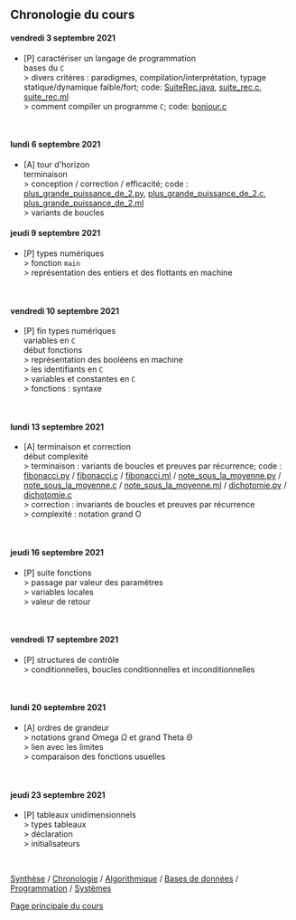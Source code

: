 ## Chronologie du cours



#### vendredi 3 septembre 2021


* [P] caractériser un langage de programmation
<br />bases du `C`
<br />> divers critères : paradigmes, compilation/interprétation, typage statique/dynamique faible/fort; code: [SuiteRec.java](code/SuiteRec.java), [suite_rec.c](code/suite_rec.c), [suite_rec.ml](code/suite_rec.ml)
<br />> comment compiler un programme `C`; code: [bonjour.c](code/bonjour.c)
<br />

#### lundi 6 septembre 2021


* [A] tour d'horizon
<br />terminaison
<br />> conception / correction / efficacité; code : [plus_grande_puissance_de_2.py](code/plus_grande_puissance_de_2.py), [plus_grande_puissance_de_2.c](code/plus_grande_puissance_de_2.c), [plus_grande_puissance_de_2.ml](code/plus_grande_puissance_de_2.ml)
<br />> variants de boucles<br />

#### jeudi 9 septembre 2021


* [P] types numériques
<br />> fonction `main`
<br />> représentation des entiers et des flottants en machine
<br />

#### vendredi 10 septembre 2021


* [P] fin types numériques
<br />variables en `C`
<br />début fonctions
<br />> représentation des booléens en machine
<br />> les identifiants en `C`
<br />> variables et constantes en `C`
<br />> fonctions : syntaxe
<br />

#### lundi 13 septembre 2021


* [A] terminaison et correction
<br />début complexité
<br />> terminaison : variants de boucles et preuves par récurrence; code : [fibonacci.py](code/fibonacci.py) / [fibonacci.c](code/fibonacci.c) / [fibonacci.ml](code/fibonacci.ml) / [note_sous_la_moyenne.py](code/note_sous_la_moyenne.py) / [note_sous_la_moyenne.c](code/note_sous_la_moyenne.c) / [note_sous_la_moyenne.ml](code/note_sous_la_moyenne.ml) / [dichotomie.py](code/dichotomie.py) / [dichotomie.c](code/dichotomie.c)
<br />> correction : invariants de boucles et preuves par récurrence
<br />> complexité : notation grand O
<br />

#### jeudi 16 septembre 2021


* [P] suite fonctions
<br />> passage par valeur des paramètres
<br />> variables locales
<br />> valeur de retour
<br />

#### vendredi 17 septembre 2021


* [P] structures de contrôle
<br />> conditionnelles, boucles conditionnelles et inconditionnelles
<br />

#### lundi 20 septembre 2021


* [A] ordres de grandeur
<br />> notations grand Omega $\Omega$ et grand Theta $\Theta$
<br />> lien avec les limites
<br />> comparaison des fonctions usuelles
<br />

#### jeudi 23 septembre 2021


* [P] tableaux unidimensionnels
<br />> types tableaux
<br />> déclaration
<br />> initialisateurs
<br />


[Synthèse](synthese.md) /  [Chronologie](chronologie.md) / [Algorithmique](algorithmique.md) / [Bases de données](bd.md) / [Programmation](prog.md) / [Systèmes](systemes.md) 


[Page principale du cours](https://ineskkk.github.io/mp2i-pv)

